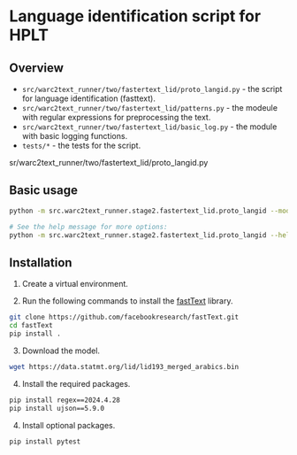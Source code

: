 # Language identification script for HPLT

## Overview

* `src/warc2text_runner/two/fastertext_lid/proto_langid.py` - the script for language identification (fasttext).
* `src/warc2text_runner/two/fastertext_lid/patterns.py` - the modeule with regular expressions for preprocessing the text.
* `src/warc2text_runner/two/fastertext_lid/basic_log.py` - the module with basic logging functions.
* `tests/*` - the tests for the script.

sr/warc2text_runner/two/fastertext_lid/proto_langid.py

## Basic usage

```bash
python -m src.warc2text_runner.stage2.fastertext_lid.proto_langid --model_path $MODEL_PATH < $YOUR_FILE

# See the help message for more options:
python -m src.warc2text_runner.stage2.fastertext_lid.proto_langid --help

```

## Installation

1) Create a virtual environment.

2) Run the following commands to install the [fastText](https://github.com/facebookresearch/fastText?tab=readme-ov-file#building-fasttext-for-python) library.

```bash
git clone https://github.com/facebookresearch/fastText.git
cd fastText
pip install .
```

3) Download the model.
```bash
wget https://data.statmt.org/lid/lid193_merged_arabics.bin
```

4) Install the required packages.

```bash
pip install regex==2024.4.28
pip install ujson==5.9.0
```

4) Install optional packages.

```bash
pip install pytest
```
